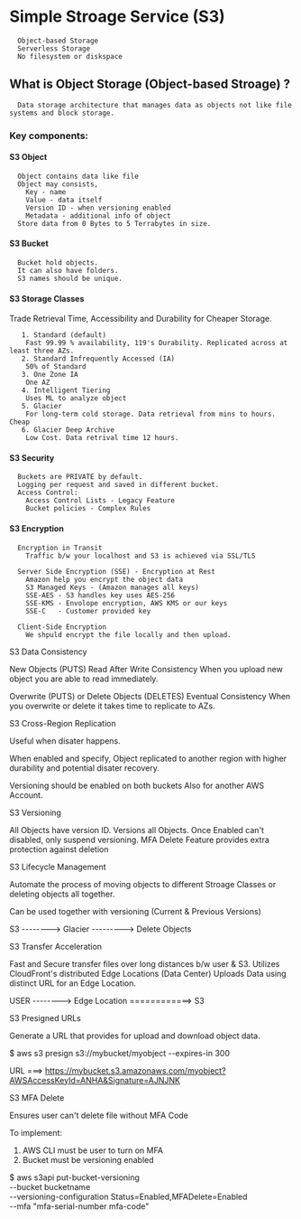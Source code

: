 # Simple Stroage Service (S3)
```
  Object-based Storage
  Serverless Storage
  No filesystem or diskspace
```
## What is Object Storage (Object-based Stroage) ?
```
  Data storage architecture that manages data as objects not like file systems and block storage.
```

### Key components:

####  S3 Object
```
  Object contains data like file
  Object may consists,
    Key - name
    Value - data itself
    Version ID - when versioning enabled
    Metadata - additional info of object
  Store data from 0 Bytes to 5 Terrabytes in size.
```
####  S3 Bucket
```
  Bucket hold objects.
  It can also have folders.
  S3 names should be unique.
```
####  S3 Storage Classes

  Trade Retrieval Time, Accessibility and Durability for Cheaper Storage.
```
   1. Standard (default) 
  	Fast 99.99 % availability, 119's Durability. Replicated across at least three AZs.
   2. Standard Infrequently Accessed (IA)
	50% of Standard
   3. One Zone IA 
	One AZ
   4. Intelligent Tiering
	Uses ML to analyze object
   5. Glacier
	For long-term cold storage. Data retrieval from mins to hours. Cheap
   6. Glacier Deep Archive
	Low Cost. Data retrival time 12 hours.
```   

#### S3 Security
```
  Buckets are PRIVATE by default.
  Logging per request and saved in different bucket.
  Access Control:
    Access Control Lists - Legacy Feature 
    Bucket policies - Complex Rules
```
#### S3 Encryption
```
  Encryption in Transit
    Traffic b/w your localhost and S3 is achieved via SSL/TLS

  Server Side Encryption (SSE) - Encryption at Rest
    Amazon help you encrypt the object data
    S3 Managed Keys - (Amazon manages all keys)
	SSE-AES - S3 handles key uses AES-256
	SSE-KMS - Envolope encryption, AWS KMS or our keys
	SSE-C   - Customer provided key

  Client-Side Encryption
    We shpuld encrypt the file locally and then upload. 
```
S3 Data Consistency

  New Objects (PUTS)
    Read After Write Consistency
	When you upload new object you are able
	to read immediately.
   
  Overwrite (PUTS) or Delete Objects (DELETES)
    Eventual Consistency
	When you overwrite or delete it takes time to
	replicate to AZs.

S3 Cross-Region Replication

  Useful when disater happens.

  When enabled and specify, Object replicated to another region
  with higher durability and potential disater recovery.

  Versioning should be enabled on both buckets
  Also for another AWS Account.

S3 Versioning

  All Objects have version ID.
  Versions all Objects.
  Once Enabled can't disabled, only suspend versioning.
  MFA Delete Feature provides extra protection against deletion

S3 Lifecycle Management

  Automate the process of moving objects to different Stroage Classes
  or deleting objects all together.

  Can be used together with versioning (Current & Previous Versions)

  S3 --------> Glacier ---------> Delete Objects

S3 Transfer Acceleration

  Fast and Secure transfer files over long distances b/w user & S3.
  Utilizes CloudFront's distributed Edge Locations (Data Center)
  Uploads Data using distinct URL for an Edge Location.

  USER --------> Edge Location ============> S3

S3 Presigned URLs

  Generate a URL that provides for upload and download object data.

  $ aws s3 presign s3://mybucket/myobject --expires-in 300

  URL ===> https://mybucket.s3.amazonaws.com/myobject?AWSAccessKeyId=ANHA&Signature=AJNJNK

S3 MFA Delete

  Ensures user can't delete file without MFA Code

  To implement:

  1. AWS CLI must be user to turn on MFA
  2. Bucket must be versioning enabled

   $ aws s3api put-bucket-versioning \
	--bucket bucketname \
	--versioning-configuration Status=Enabled,MFADelete=Enabled \
	--mfa "mfa-serial-number mfa-code"
